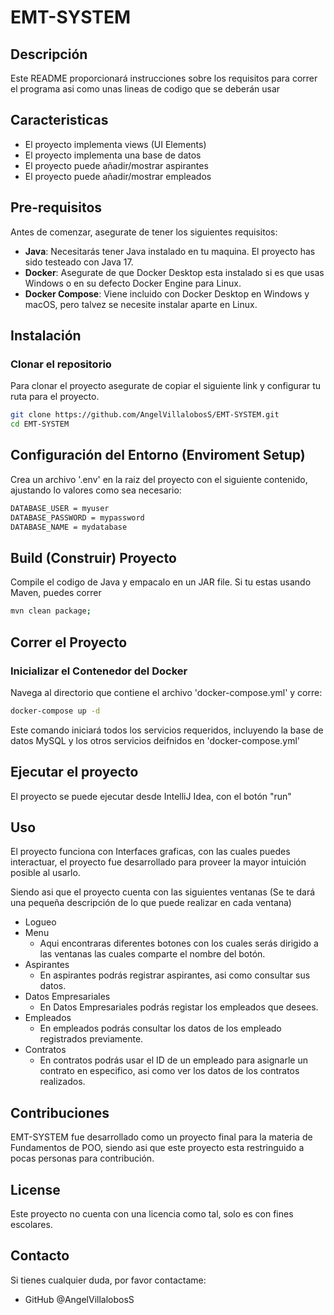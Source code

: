 # EMT-SYSTEM

## Descripción
Este README proporcionará instrucciones sobre los requisitos para correr el programa asi como unas lineas de codigo que se deberán usar

## Caracteristicas
- El proyecto implementa views (UI Elements)
- El proyecto implementa una base de datos
- El proyecto puede añadir/mostrar aspirantes
- El proyecto puede añadir/mostrar empleados

## Pre-requisitos
Antes de comenzar, asegurate de tener los siguientes requisitos:
- **Java**: Necesitarás tener Java instalado en tu maquina. El proyecto has sido testeado con Java 17.
- **Docker**: Asegurate de que Docker Desktop esta instalado si es que usas Windows o en su defecto Docker Engine para Linux.
- **Docker Compose**: Viene incluido con Docker Desktop en Windows y macOS, pero talvez se necesite instalar aparte en Linux.

## Instalación
### Clonar el repositorio
Para clonar el proyecto asegurate de copiar el siguiente link y configurar tu ruta para el proyecto.

```bash
git clone https://github.com/AngelVillalobosS/EMT-SYSTEM.git
cd EMT-SYSTEM
```
## Configuración del Entorno (Enviroment Setup)
Crea un archivo '.env' en la raiz del proyecto con el siguiente contenido, ajustando lo valores como sea necesario:
```bash
DATABASE_USER = myuser
DATABASE_PASSWORD = mypassword
DATABASE_NAME = mydatabase
```
## Build (Construir) Proyecto
Compile el codigo de Java y empacalo en un JAR file. Si tu estas usando Maven, puedes correr
```bash
mvn clean package;
```
## Correr el Proyecto
### Inicializar el Contenedor del Docker
Navega al directorio que contiene el archivo 'docker-compose.yml' y corre:
```bash
docker-compose up -d
```
Este comando iniciará todos los servicios requeridos, incluyendo la base de datos MySQL y los otros servicios deifnidos en 'docker-compose.yml'

## Ejecutar el proyecto
El proyecto se puede ejecutar desde IntelliJ Idea, con el botón "run"

## Uso
El proyecto funciona con Interfaces graficas, con las cuales puedes interactuar, el proyecto fue desarrollado para proveer la mayor intuición posible al usarlo.

Siendo asi que el proyecto cuenta con las siguientes ventanas (Se te dará una pequeña descripción de lo que puede realizar en cada ventana)
- Logueo
- Menu
    - Aqui encontraras diferentes botones con los cuales serás dirigido a las ventanas las cuales comparte el nombre del botón.
- Aspirantes
    - En aspirantes podrás registrar aspirantes, asi como consultar sus datos.
- Datos Empresariales
    - En Datos Empresariales podrás registar los empleados que desees.
- Empleados
    - En empleados podrás consultar los datos de los empleado registrados previamente.
- Contratos
    - En contratos podrás usar el ID de un empleado para asignarle un contrato en especifico, asi como ver los datos de los contratos realizados.

## Contribuciones

EMT-SYSTEM fue desarrollado como un proyecto final para la materia de Fundamentos de POO, siendo asi que este proyecto esta restringuido a pocas personas para contribución.

## License
Este proyecto no cuenta con una licencia como tal, solo es con fines escolares.

## Contacto

Si tienes cualquier duda, por favor contactame:

- GitHub @AngelVillalobosS